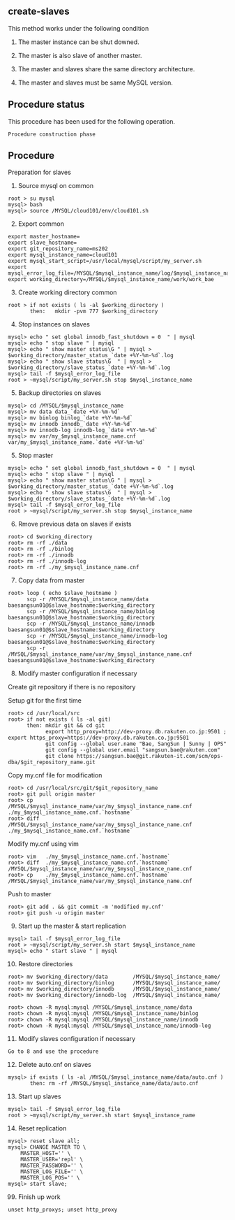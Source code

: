 ## create-slaves

This method works under the following condition

1. The master instance can be shut downed.

2. The master is also slave of another master.

3. The master and slaves share the same directory architecture.

4. The master and slaves must be same MySQL version.

## Procedure status
This procedure has been used for the following operation.
```
Procedure construction phase
```

## Procedure
Preparation for slaves
1. Source mysql on common
```
root > su mysql
mysql> bash
mysql> source /MYSQL/cloud101/env/cloud101.sh

```

2. Export common
```
export master_hostname=
export slave_hostname=
export git_repository_name=ms202
export mysql_instance_name=cloud101
export mysql_start_script=/usr/local/mysql/script/my_server.sh
export mysql_error_log_file=/MYSQL/$mysql_instance_name/log/$mysql_instance_name.err
export working_directory=/MYSQL/$mysql_instance_name/work/work_bae
```

3. Create working directory common
```
root > if not exists ( ls -al $working_directory )
       then:   mkdir -pvm 777 $working_directory
```

4. Stop instances on slaves
```
mysql> echo " set global innodb_fast_shutdown = 0  " | mysql
mysql> echo " stop slave " | mysql
mysql> echo " show master status\G " | mysql > $working_directory/master_status_`date +%Y-%m-%d`.log
mysql> echo " show slave status\G  " | mysql > $working_directory/slave_status_`date +%Y-%m-%d`.log
mysql> tail -f $mysql_error_log_file
root > ~mysql/script/my_server.sh stop $mysql_instance_name
```

5. Backup directories on slaves
```
mysql> cd /MYSQL/$mysql_instance_name
mysql> mv data data_`date +%Y-%m-%d`
mysql> mv binlog binlog_`date +%Y-%m-%d`
mysql> mv innodb innodb_`date +%Y-%m-%d`
mysql> mv innodb-log innodb-log_`date +%Y-%m-%d`
mysql> mv var/my_$mysql_instance_name.cnf var/my_$mysql_instance_name.`date +%Y-%m-%d`
```

5. Stop master 
```
mysql> echo " set global innodb_fast_shutdown = 0  " | mysql
mysql> echo " stop slave " | mysql
mysql> echo " show master status\G " | mysql > $working_directory/master_status_`date +%Y-%m-%d`.log
mysql> echo " show slave status\G  " | mysql > $working_directory/slave_status_`date +%Y-%m-%d`.log
mysql> tail -f $mysql_error_log_file
root > ~mysql/script/my_server.sh stop $mysql_instance_name
```

6. Rmove previous data on slaves if exists
```
root> cd $working_directory
root> rm -rf ./data
root> rm -rf ./binlog
root> rm -rf ./innodb
root> rm -rf ./innodb-log
root> rm -rf ./my_$mysql_instance_name.cnf
```

7. Copy data from master
```
root> loop ( echo $slave_hostname ) 
      scp -r /MYSQL/$mysql_instance_name/data          baesangsun01@$slave_hostname:$working_directory
      scp -r /MYSQL/$mysql_instance_name/binlog        baesangsun01@$slave_hostname:$working_directory
      scp -r /MYSQL/$mysql_instance_name/innodb        baesangsun01@$slave_hostname:$working_directory
      scp -r /MYSQL/$mysql_instance_name/innodb-log    baesangsun01@$slave_hostname:$working_directory
      scp -r /MYSQL/$mysql_instance_name/var/my_$mysql_instance_name.cnf    baesangsun01@$slave_hostname:$working_directory
```
8. Modify master configuration if necessary

Create git repository if there is no repository

Setup git for the first time
```
root> cd /usr/local/src
root> if not exists ( ls -al git) 
      then: mkdir git && cd git
            export http_proxy=http://dev-proxy.db.rakuten.co.jp:9501 ; export https_proxy=https://dev-proxy.db.rakuten.co.jp:9501
            git config --global user.name "Bae, SangSun | Sunny | OPS"
            git config --global user.email "sangsun.bae@rakuten.com"
            git clone https://sangsun.bae@git.rakuten-it.com/scm/ops-dba/$git_repository_name.git
```

Copy  my.cnf file for modification
```
root> cd /usr/local/src/git/$git_repository_name
root> git pull origin master
root> cp    /MYSQL/$mysql_instance_name/var/my_$mysql_instance_name.cnf   ./my_$mysql_instance_name.cnf.`hostname`
root> diff  /MYSQL/$mysql_instance_name/var/my_$mysql_instance_name.cnf   ./my_$mysql_instance_name.cnf.`hostname`
```

Modify my.cnf using vim 
```
root> vim   ./my_$mysql_instance_name.cnf.`hostname`
root> diff  ./my_$mysql_instance_name.cnf.`hostname`     /MYSQL/$mysql_instance_name/var/my_$mysql_instance_name.cnf
root> cp    ./my_$mysql_instance_name.cnf.`hostname`     /MYSQL/$mysql_instance_name/var/my_$mysql_instance_name.cnf
```

Push to master
```
root> git add . && git commit -m 'modified my.cnf'
root> git push -u origin master
```

9. Start up the master & start replication
```
mysql> tail -f $mysql_error_log_file
root > ~mysql/script/my_server.sh start $mysql_instance_name
mysql> echo " start slave " | mysql
```

10. Restore directories
```
root> mv $working_directory/data        /MYSQL/$mysql_instance_name/
root> mv $working_directory/binlog      /MYSQL/$mysql_instance_name/
root> mv $working_directory/innodb      /MYSQL/$mysql_instance_name/
root> mv $working_directory/innodb-log  /MYSQL/$mysql_instance_name/

root> chown -R mysql:mysql /MYSQL/$mysql_instance_name/data
root> chown -R mysql:mysql /MYSQL/$mysql_instance_name/binlog
root> chown -R mysql:mysql /MYSQL/$mysql_instance_name/innodb
root> chown -R mysql:mysql /MYSQL/$mysql_instance_name/innodb-log
```

11. Modify slaves configuration if necessary
```
Go to 8 and use the procedure 
```

12. Delete auto.cnf on slaves
```
mysql> if exists ( ls -al /MYSQL/$mysql_instance_name/data/auto.cnf )
       then: rm -rf /MYSQL/$mysql_instance_name/data/auto.cnf
```

13. Start up slaves
```
mysql> tail -f $mysql_error_log_file
root > ~mysql/script/my_server.sh start $mysql_instance_name
```

14. Reset replication
```
mysql> reset slave all;
mysql> CHANGE MASTER TO \
	MASTER_HOST='' \
	MASTER_USER='repl' \
	MASTER_PASSWORD='' \
	MASTER_LOG_FILE='' \
	MASTER_LOG_POS='' \
mysql> start slave;
```

99. Finish up work
```
unset http_proxys; unset http_proxy
```













